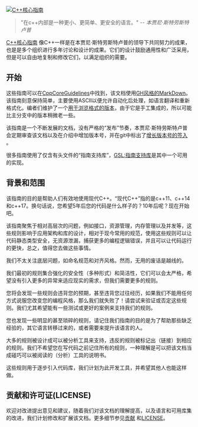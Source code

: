 [![C++核心指南](cpp_core_guidelines_logo_text.png)](http://isocpp.github.io/CppCoreGuidelines/CppCoreGuidelines)

>"在c++内部是一种更小、更简单、更安全的语言。"
>-- <cite>本贾尼·斯特劳斯特卢普</cite>

[C++核心指南](CppCoreGuidelines.md) 像C++一样是在本贾尼·斯特劳斯特卢普的领导下共同努力的成果，也是是多个组织进行多年讨论和设计的成果。它们的设计鼓励通用性和广泛采用，但是可以自由地复制和修改它们，以满足组织的需要。

## 开始

这些指南可以在[CppCoreGuidelines](CppCoreGuidelines.md)中找到，该文档使用[GH风格的MarkDown](https://github.github.com/gfm/)。该指南刻意保持简单，主要使用ASCII以便允许自动化后处理，如语言翻译和重新格式化。编者们维护了一个[用于浏览格式的版本](http://isocpp.github.io/CppCoreGuidelines/CppCoreGuidelines)，由于它是手工集成的，所以可能比主分支中的版本稍微老一些。

该指南是一个不断发展的文档，没有严格的“发布”节奏，本贾尼·斯特劳斯特卢普会定期审查该文档以及在介绍中增加版本号，并在git中标出了[增长版本号的签入](https://github.com/isocpp/CppCoreGuidelines/releases) 。

很多指南使用了仅含有头文件的“指南支持库”，[GSL:指南支持库](https://github.com/Microsoft/GSL)是其中一个可用的实现。

## 背景和范围

该指南的目的是帮助人们有效地使用现代C++。“现代C++”指的是c++11、c++14和c++17。换句话说，您希望5年后您的代码是什么样子的？10年后呢？现在开始吧。

该指南聚焦于相对高层次的问题，例如接口，资源管理，内存管理以及并发等，这些规则影响于应用架构和库的设计，相对于现今常用的规范，使用这些规则可以让代码静态类型安全，无资源泄漏，捕获更多的编程逻辑错误，并且可以让代码运行的更快，总之，值得您去做这些事情。

我们不太关注底层问题，如命名规范和对齐风格。然而，无用的废话是越线的。

我们最初的规则集合强化的安全性（多种形式）和简洁性，它们可以会太严格，希望没有引入更多的异常来适应现实的需求，但我们需要更多的规则。

您将会发现一些规则会违背您的预期，甚至违背您过往经历，如果我们不能用任何方式说服您改变您的编程风格，那么我们就失败了！请尝试来验证或否定这些规则。我们尤其希望能有一些测试或更好的案例来支持我们的规则。

您也发现一些明显的甚至琐碎的规则，请记住我们指南的目的是为了帮助那些缺乏经验的，其它语言转移过来的，或者需要来提升该语言的人。

大多的规则被设计成可以被分析工具来支持，违反的规则被标记出（链接）到相应的规则。我们不希望您在写代码之前记住所有的规则，一种理解是可以把该文档当成碰巧可以被阅读的（分析）工具的说明书。

这些规则用于逐步引入代码库，我们计划为此开发工具，并希望其他人也能这样做。

## 贡献和许可证(LICENSE)

欢迎对改进提出意见和建议，随着我们对该文档的理解提高，以及语言和可用库集的改进，我们计划修改和扩展该文档。更多细节参见[贡献](./CONTRIBUTING.md) 和[LICENSE](./LICENSE)。

